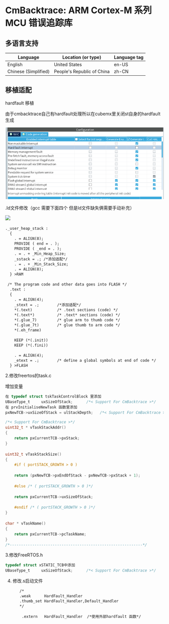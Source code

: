 # CmBacktrace: ARM Cortex-M 系列 MCU 错误追踪库

## 多语言支持


| Language             | Location (or type)         | Language tag |
| -------------------- | -------------------------- | ------------ |
| English              | United States              | en-US        |
| Chinese (Simplified) | People's Republic of China | zh-CN        |

## 移植适配

hardfault 移植

由于cmbacktrace自己有hardfault处理所以在cubemx里关闭st自身的hardfault生成

![1747634129237](images/README/1747634129237.png)

.ld文件修改（gcc 需要下面四个 但是ld文件缺失俩需要手动补充）

![](https://i-blog.csdnimg.cn/blog_migrate/b88ba7e012eb30bdd9bd34e8771c23aa.png)

```
._user_heap_stack :
  {
    . = ALIGN(8);
    PROVIDE ( end = . );
    PROVIDE ( _end = . );
    . = . + _Min_Heap_Size;
    _sstack = .; /*添加适配*/
    . = . + _Min_Stack_Size;
    . = ALIGN(8);
  } >RAM

 /* The program code and other data goes into FLASH */
  .text :
  {
    . = ALIGN(4);
    _stext = .;        /*添加适配*/
    *(.text)           /* .text sections (code) */
    *(.text*)          /* .text* sections (code) */
    *(.glue_7)         /* glue arm to thumb code */
    *(.glue_7t)        /* glue thumb to arm code */
    *(.eh_frame)

    KEEP (*(.init))
    KEEP (*(.fini))

    . = ALIGN(4);
    _etext = .;        /* define a global symbols at end of code */
  } >FLASH
```

2.修改freertos的task.c

增加变量

```c
在 typedef struct tskTaskControlBlock 里添加
UBaseType_t     uxSizeOfStack;      /*< Support For CmBacktrace >*/
在 prvInitialiseNewTask 函数里添加
pxNewTCB->uxSizeOfStack = ulStackDepth;   /*< Support For CmBacktrace >*/
```

```c
/*< Support For CmBacktrace >*/
uint32_t * vTaskStackAddr()
{
    return pxCurrentTCB->pxStack;
}

uint32_t vTaskStackSize()
{
    #if ( portSTACK_GROWTH > 0 )
  
    return (pxNewTCB->pxEndOfStack - pxNewTCB->pxStack + 1);
  
    #else /* ( portSTACK_GROWTH > 0 )*/
  
    return pxCurrentTCB->uxSizeOfStack;
  
    #endif /* ( portSTACK_GROWTH > 0 )*/
}

char * vTaskName()
{
    return pxCurrentTCB->pcTaskName;
}
/*-----------------------------------------------------------*/
```

3.修改FreeRTOS.h

```c
typedef struct xSTATIC_TCB中添加 
UBaseType_t     uxSizeOfStack;      /*< Support For CmBacktrace >*/
```

4. 修改.s启动文件

   ```
      /*  
      .weak      HardFault_Handler
      .thumb_set HardFault_Handler,Default_Handler
      */

       .extern   HardFault_Handler  /*使用外部hardfault 函数*/
   ```
